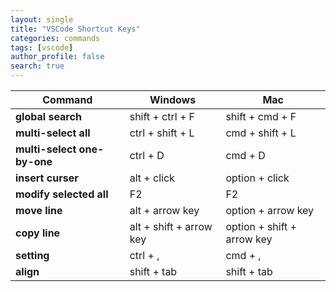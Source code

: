 ```yaml
---
layout: single
title: "VSCode Shortcut Keys"
categories: commands
tags: [vscode]
author_profile: false
search: true
---
```


| Command                     | Windows                 | Mac                        |
| --------------------------- | ----------------------- | -------------------------- |
| **global search**           | shift + ctrl + F        | shift + cmd + F            |
| **multi-select all**        | ctrl + shift + L        | cmd + shift + L            |
| **multi-select one-by-one** | ctrl + D                | cmd + D                    |
| **insert curser**           | alt + click             | option + click             |
| **modify selected all**     | F2                      | F2                         |
| **move line**               | alt + arrow key         | option + arrow key         |
| **copy line**               | alt + shift + arrow key | option + shift + arrow key |
| **setting**                 | ctrl + ,                | cmd + ,                    |
| **align**                   | shift + tab             | shift + tab                |
